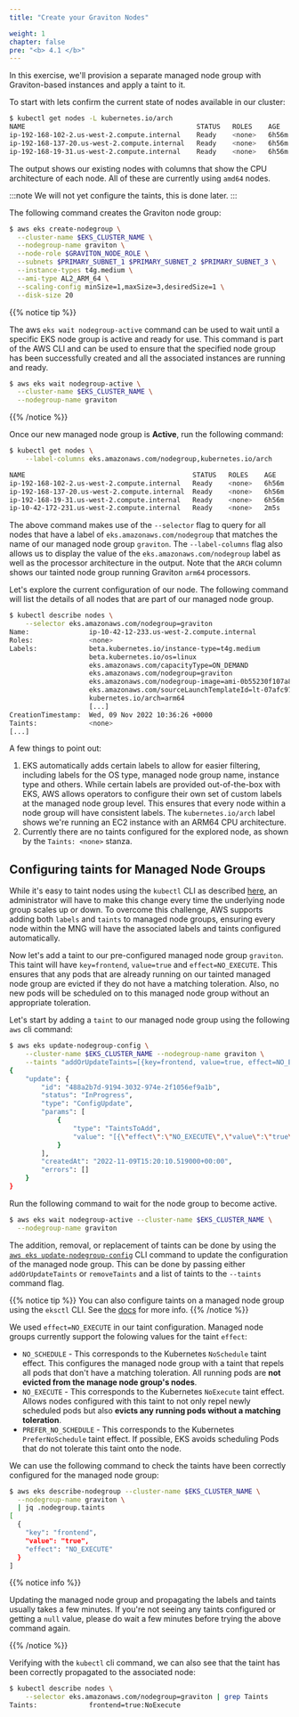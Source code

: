 ```yaml
---
title: "Create your Graviton Nodes"

weight: 1
chapter: false
pre: "<b> 4.1 </b>"
---
```


In this exercise, we'll provision a separate managed node group with Graviton-based instances and apply a taint to it.

To start with lets confirm the current state of nodes available in our cluster:

```bash
$ kubectl get nodes -L kubernetes.io/arch
NAME                                           STATUS   ROLES    AGE     VERSION                ARCH
ip-192-168-102-2.us-west-2.compute.internal    Ready    <none>   6h56m   vVAR::KUBERNETES_NODE_VERSION      amd64
ip-192-168-137-20.us-west-2.compute.internal   Ready    <none>   6h56m   vVAR::KUBERNETES_NODE_VERSION      amd64
ip-192-168-19-31.us-west-2.compute.internal    Ready    <none>   6h56m   vVAR::KUBERNETES_NODE_VERSION      amd64
```

The output shows our existing nodes with columns that show the CPU architecture of each node. All of these are currently using `amd64` nodes.

:::note
We will not yet configure the taints, this is done later.
:::

The following command creates the Graviton node group:

```bash timeout=600 hook=configure-taints
$ aws eks create-nodegroup \
  --cluster-name $EKS_CLUSTER_NAME \
  --nodegroup-name graviton \
  --node-role $GRAVITON_NODE_ROLE \
  --subnets $PRIMARY_SUBNET_1 $PRIMARY_SUBNET_2 $PRIMARY_SUBNET_3 \
  --instance-types t4g.medium \
  --ami-type AL2_ARM_64 \
  --scaling-config minSize=1,maxSize=3,desiredSize=1 \
  --disk-size 20
```

{{% notice tip %}}

The aws `eks wait nodegroup-active` command can be used to wait until a specific EKS node group is active and ready for use. This command is part of the AWS CLI and can be used to ensure that the specified node group has been successfully created and all the associated instances are running and ready.

```bash wait=30 timeout=300
$ aws eks wait nodegroup-active \
  --cluster-name $EKS_CLUSTER_NAME \
  --nodegroup-name graviton
```
{{% /notice %}}

Once our new managed node group is **Active**, run the following command:

```bash
$ kubectl get nodes \
    --label-columns eks.amazonaws.com/nodegroup,kubernetes.io/arch

NAME                                          STATUS   ROLES    AGE    VERSION               NODEGROUP   ARCH
ip-192-168-102-2.us-west-2.compute.internal   Ready    <none>   6h56m  vVAR::KUBERNETES_NODE_VERSION     default     amd64
ip-192-168-137-20.us-west-2.compute.internal  Ready    <none>   6h56m  vVAR::KUBERNETES_NODE_VERSION     default     amd64
ip-192-168-19-31.us-west-2.compute.internal   Ready    <none>   6h56m  vVAR::KUBERNETES_NODE_VERSION     default     amd64
ip-10-42-172-231.us-west-2.compute.internal   Ready    <none>   2m5s   vVAR::KUBERNETES_NODE_VERSION     graviton    arm64
```

The above command makes use of the `--selector` flag to query for all nodes that have a label of `eks.amazonaws.com/nodegroup` that matches the name of our managed node group `graviton`. The `--label-columns` flag also allows us to display the value of the `eks.amazonaws.com/nodegroup` label as well as the processor architecture in the output. Note that the `ARCH` column shows our tainted node group running Graviton `arm64` processors.

Let's explore the current configuration of our node. The following command will list the details of all nodes that are part of our managed node group.

```bash
$ kubectl describe nodes \
    --selector eks.amazonaws.com/nodegroup=graviton
Name:               ip-10-42-12-233.us-west-2.compute.internal
Roles:              <none>
Labels:             beta.kubernetes.io/instance-type=t4g.medium
                    beta.kubernetes.io/os=linux
                    eks.amazonaws.com/capacityType=ON_DEMAND
                    eks.amazonaws.com/nodegroup=graviton
                    eks.amazonaws.com/nodegroup-image=ami-0b55230f107a87100
                    eks.amazonaws.com/sourceLaunchTemplateId=lt-07afc97c4940b6622
                    kubernetes.io/arch=arm64
                    [...]
CreationTimestamp:  Wed, 09 Nov 2022 10:36:26 +0000
Taints:             <none>
[...]
```

A few things to point out:

1. EKS automatically adds certain labels to allow for easier filtering, including labels for the OS type, managed node group name, instance type and others. While certain labels are provided out-of-the-box with EKS, AWS allows operators to configure their own set of custom labels at the managed node group level. This ensures that every node within a node group will have consistent labels. The `kubernetes.io/arch` label shows we're running an EC2 instance with an ARM64 CPU architecture.
2. Currently there are no taints configured for the explored node, as shown by the `Taints: <none>` stanza.

## Configuring taints for Managed Node Groups

While it's easy to taint nodes using the `kubectl` CLI as described [here](https://kubernetes.io/docs/concepts/scheduling-eviction/taint-and-toleration/#concepts), an administrator will have to make this change every time the underlying node group scales up or down. To overcome this challenge, AWS supports adding both `labels` and `taints` to managed node groups, ensuring every node within the MNG will have the associated labels and taints configured automatically.

Now let's add a taint to our pre-configured managed node group `graviton`. This taint will have `key=frontend`, `value=true` and `effect=NO_EXECUTE`. This ensures that any pods that are already running on our tainted managed node group are evicted if they do not have a matching toleration. Also, no new pods will be scheduled on to this managed node group without an appropriate toleration.

Let's start by adding a `taint` to our managed node group using the following `aws` cli command:

```bash wait=20
$ aws eks update-nodegroup-config \
    --cluster-name $EKS_CLUSTER_NAME --nodegroup-name graviton \
    --taints "addOrUpdateTaints=[{key=frontend, value=true, effect=NO_EXECUTE}]"
{
    "update": {
        "id": "488a2b7d-9194-3032-974e-2f1056ef9a1b",
        "status": "InProgress",
        "type": "ConfigUpdate",
        "params": [
            {
                "type": "TaintsToAdd",
                "value": "[{\"effect\":\"NO_EXECUTE\",\"value\":\"true\",\"key\":\"frontend\"}]"
            }
        ],
        "createdAt": "2022-11-09T15:20:10.519000+00:00",
        "errors": []
    }
}
```

Run the following command to wait for the node group to become active.

```bash timeout=180
$ aws eks wait nodegroup-active --cluster-name $EKS_CLUSTER_NAME \
  --nodegroup-name graviton
```

The addition, removal, or replacement of taints can be done by using the [`aws eks update-nodegroup-config`](https://docs.aws.amazon.com/cli/latest/reference/eks/update-nodegroup-config.html) CLI command to update the configuration of the managed node group. This can be done by passing either `addOrUpdateTaints` or `removeTaints` and a list of taints to the `--taints` command flag.

{{% notice tip %}}
You can also configure taints on a managed node group using the `eksctl` CLI. See the [docs](https://eksctl.io/usage/nodegroup-taints/) for more info.
{{% /notice %}}


We used `effect=NO_EXECUTE` in our taint configuration. Managed node groups currently support the folowing values for the taint `effect`:

- `NO_SCHEDULE` - This corresponds to the Kubernetes `NoSchedule` taint effect. This configures the managed node group with a taint that repels all pods that don't have a matching toleration. All running pods are **not evicted from the manage node group's nodes**.
- `NO_EXECUTE` - This corresponds to the Kubernetes `NoExecute` taint effect. Allows nodes configured with this taint to not only repel newly scheduled pods but also **evicts any running pods without a matching toleration**.
- `PREFER_NO_SCHEDULE` - This corresponds to the Kubernetes `PreferNoSchedule` taint effect. If possible, EKS avoids scheduling Pods that do not tolerate this taint onto the node.

We can use the following command to check the taints have been correctly configured for the managed node group:

```bash
$ aws eks describe-nodegroup --cluster-name $EKS_CLUSTER_NAME \
  --nodegroup-name graviton \
  | jq .nodegroup.taints
[
  {
    "key": "frontend",
    "value": "true",
    "effect": "NO_EXECUTE"
  }
]
```

{{% notice info %}}

Updating the managed node group and propagating the labels and taints usually takes a few minutes. If you're not seeing any taints configured or getting a `null` value, please do wait a few minutes before trying the above command again.

{{% /notice %}}

Verifying with the `kubectl` cli command, we can also see that the taint has been correctly propagated to the associated node:

```bash
$ kubectl describe nodes \
    --selector eks.amazonaws.com/nodegroup=graviton | grep Taints
Taints:             frontend=true:NoExecute
```
